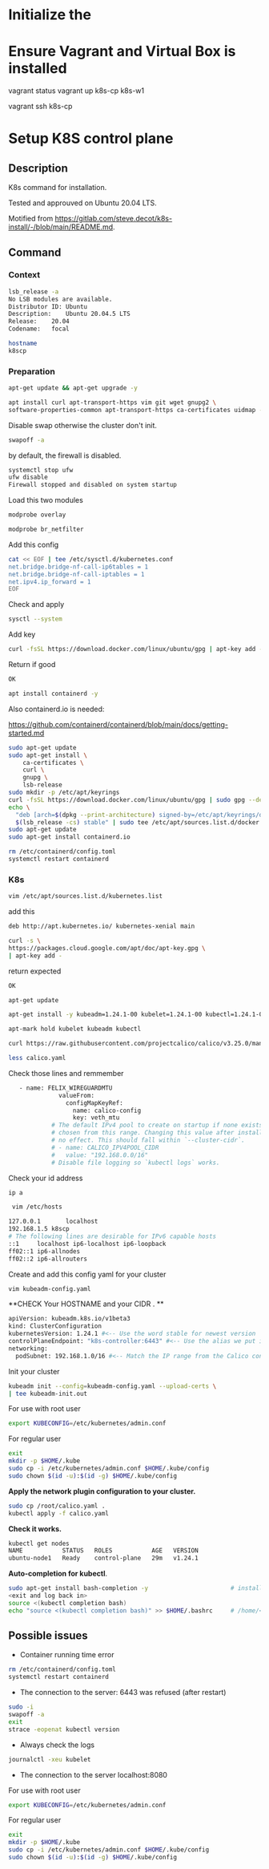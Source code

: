 # Initialize the  
# Ensure Vagrant and Virtual Box is installed

vagrant status
vagrant up k8s-cp k8s-w1

vagrant ssh k8s-cp

# Setup K8S control plane



## Description 

K8s command for installation. 

Tested and approuved on Ubuntu 20.04 LTS. 

Motified from https://gitlab.com/steve.decot/k8s-install/-/blob/main/README.md.



## Command 

### Context

```bash
lsb_release -a
No LSB modules are available.
Distributor ID:	Ubuntu
Description:	Ubuntu 20.04.5 LTS
Release:	20.04
Codename:	focal
```

```bash
hostname
k8scp
```

### Preparation

```bash
apt-get update && apt-get upgrade -y
```

```bash
apt install curl apt-transport-https vim git wget gnupg2 \
software-properties-common apt-transport-https ca-certificates uidmap -y
```

Disable swap otherwise the cluster don't init. 

```bash
swapoff -a
```

by default, the firewall is disabled. 

```bash
systemctl stop ufw
ufw disable
Firewall stopped and disabled on system startup
```

Load this two modules 

```bash
modprobe overlay
```

```bash
modprobe br_netfilter
```

Add this config 

```bash
cat << EOF | tee /etc/sysctl.d/kubernetes.conf
net.bridge.bridge-nf-call-ip6tables = 1
net.bridge.bridge-nf-call-iptables = 1
net.ipv4.ip_forward = 1
EOF
```

Check and apply

```bash
sysctl --system
```

Add key 

```bash
curl -fsSL https://download.docker.com/linux/ubuntu/gpg | apt-key add -
```

Return if good 

```bash
OK
```


```bash
apt install containerd -y
```

Also containerd.io is needed:

https://github.com/containerd/containerd/blob/main/docs/getting-started.md

```bash
sudo apt-get update
sudo apt-get install \
    ca-certificates \
    curl \
    gnupg \
    lsb-release
sudo mkdir -p /etc/apt/keyrings
curl -fsSL https://download.docker.com/linux/ubuntu/gpg | sudo gpg --dearmor -o /etc/apt/keyrings/docker.gpg
echo \
  "deb [arch=$(dpkg --print-architecture) signed-by=/etc/apt/keyrings/docker.gpg] https://download.docker.com/linux/ubuntu \
  $(lsb_release -cs) stable" | sudo tee /etc/apt/sources.list.d/docker.list > /dev/null
sudo apt-get update
sudo apt-get install containerd.io
```

```bash
rm /etc/containerd/config.toml
systemctl restart containerd
```



### K8s

```bash
vim /etc/apt/sources.list.d/kubernetes.list
```

add this 

```bash
deb http://apt.kubernetes.io/ kubernetes-xenial main
```

```bash
curl -s \
https://packages.cloud.google.com/apt/doc/apt-key.gpg \
| apt-key add -
```

return expected

```bash
OK
```

```bash
apt-get update
```

```bash
apt-get install -y kubeadm=1.24.1-00 kubelet=1.24.1-00 kubectl=1.24.1-00
```

```bash
apt-mark hold kubelet kubeadm kubectl
```

```bash
curl https://raw.githubusercontent.com/projectcalico/calico/v3.25.0/manifests/calico.yaml -O
```

```bash
less calico.yaml
```

Check those lines and remmember 

```bash
   - name: FELIX_WIREGUARDMTU
              valueFrom:
                configMapKeyRef:
                  name: calico-config
                  key: veth_mtu
            # The default IPv4 pool to create on startup if none exists. Pod IPs will be
            # chosen from this range. Changing this value after installation will have
            # no effect. This should fall within `--cluster-cidr`.
            # - name: CALICO_IPV4POOL_CIDR
            #   value: "192.168.0.0/16"
            # Disable file logging so `kubectl logs` works.
```

Check your id address 

```bash
ip a 
```

```bash
 vim /etc/hosts
```

```bash
127.0.0.1       localhost
192.168.1.5 k8scp
# The following lines are desirable for IPv6 capable hosts
::1     localhost ip6-localhost ip6-loopback
ff02::1 ip6-allnodes
ff02::2 ip6-allrouters
```

Create and add this config yaml for your cluster

```bash
vim kubeadm-config.yaml
```

**CHECK Your HOSTNAME and your CIDR . **

```bash
apiVersion: kubeadm.k8s.io/v1beta3
kind: ClusterConfiguration
kubernetesVersion: 1.24.1 #<-- Use the word stable for newest version
controlPlaneEndpoint: "k8s-controller:6443" #<-- Use the alias we put in /etc/hosts not the IP
networking:
  podSubnet: 192.168.1.0/16 #<-- Match the IP range from the Calico config file
```

Init your cluster

```bash
kubeadm init --config=kubeadm-config.yaml --upload-certs \
| tee kubeadm-init.out
```

For use with root user 

```bash
export KUBECONFIG=/etc/kubernetes/admin.conf
```

For regular user

```bash
exit
mkdir -p $HOME/.kube
sudo cp -i /etc/kubernetes/admin.conf $HOME/.kube/config
sudo chown $(id -u):$(id -g) $HOME/.kube/config
```

**Apply the network plugin configuration to your cluster.**

```bash
sudo cp /root/calico.yaml .
kubectl apply -f calico.yaml
```

**Check it works.**

```bash
kubectl get nodes
NAME           STATUS   ROLES           AGE   VERSION
ubuntu-node1   Ready    control-plane   29m   v1.24.1
```

**Auto-completion for kubectl**.

```bash
sudo apt-get install bash-completion -y                       # install bash-completion
<exit and log back in>
source <(kubectl completion bash)
echo "source <(kubectl completion bash)" >> $HOME/.bashrc     # /home/<username> for ubuntu
```



## Possible issues

- Container running time error

```bash
rm /etc/containerd/config.toml
systemctl restart containerd
```

- The connection to the server: 6443 was refused (after restart)

```bash
sudo -i
swapoff -a
exit
strace -eopenat kubectl version
```

- Always check the logs

```bash
journalctl -xeu kubelet
```

- The connection to the server localhost:8080

For use with root user 

```bash
export KUBECONFIG=/etc/kubernetes/admin.conf
```

For regular user

```bash
exit
mkdir -p $HOME/.kube
sudo cp -i /etc/kubernetes/admin.conf $HOME/.kube/config
sudo chown $(id -u):$(id -g) $HOME/.kube/config
```
